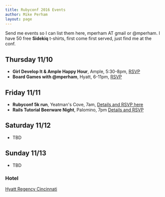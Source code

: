 ```yaml
---
title: Rubyconf 2016 Events
author: Mike Perham
layout: page
---
```


Send me events so I can list them here, mperham AT gmail or @mperham.  I have
50 free **Sidekiq** t-shirts, first come first served, just find me at the conf.

## Thursday 11/10

- **Girl Develop It & Ample Happy Hour**, Ample, 5:30-8pm, [RSVP](http://www.meetup.com/Girl-Develop-It-Cincinnati/events/234880049/?a=mikeperham)
- **Board Games with @mperham**, Hyatt, 6-11pm, [RSVP](https://www.eventbrite.com/e/railsconf-board-game-night-tickets-29128976553)

## Friday 11/11

- **Rubyconf 5k run**, Yeatman's Cove, 7am, [Details and RSVP here](https://rubycentral.tito.io/rubyconf/rubyconf-2016-5k)
- **Rails Tutorial Beerware Night**, Palomino, 7pm [Details and RSVP](https://www.eventbrite.com/e/rails-tutorial-beerware-night-tickets-29063233915)

## Saturday 11/12

- TBD

## Sunday 11/13

- TBD

### Hotel

[Hyatt Regency Cincinnati](https://www.google.com/maps/place/Hyatt+Regency+Cincinnati/@39.100359,-84.5178257,17z/data=!4m12!1m6!3m5!1s0x8841b1519f3ce50f:0x86fb8e148252757!2sHyatt+Regency+Cincinnati!8m2!3d39.100359!4d-84.515637!3m4!1s0x8841b1519f3ce50f:0x86fb8e148252757!8m2!3d39.100359!4d-84.515637)
